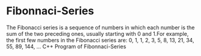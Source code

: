 # Fibonnaci-Series
The Fibonacci series is a sequence of numbers in which each number is the sum of the two preceding ones, usually starting with 0 and 1.For example, the first few numbers in the Fibonacci series are:  0, 1, 1, 2, 3, 5, 8, 13, 21, 34, 55, 89, 144, ...
C++ Program of Fibonnaci-Series
